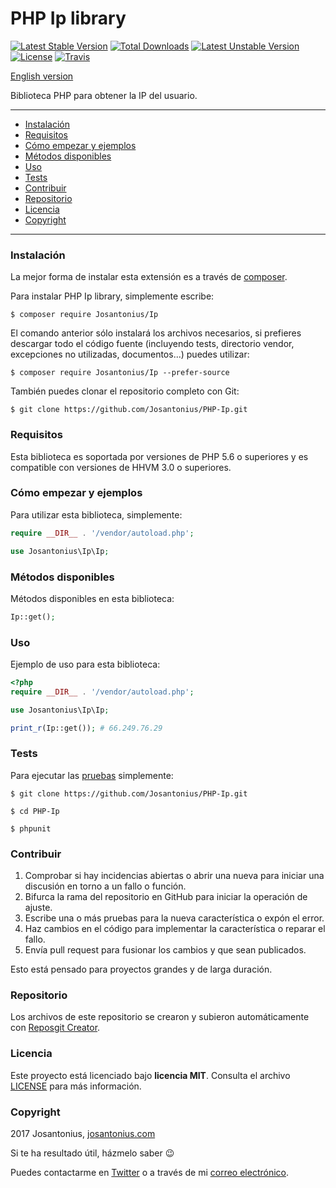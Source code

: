 # PHP Ip library

[![Latest Stable Version](https://poser.pugx.org/josantonius/ip/v/stable)](https://packagist.org/packages/josantonius/ip) [![Total Downloads](https://poser.pugx.org/josantonius/ip/downloads)](https://packagist.org/packages/josantonius/ip) [![Latest Unstable Version](https://poser.pugx.org/josantonius/ip/v/unstable)](https://packagist.org/packages/josantonius/ip) [![License](https://poser.pugx.org/josantonius/ip/license)](https://packagist.org/packages/josantonius/ip) [![Travis](https://travis-ci.org/Josantonius/PHP-Ip.svg)](https://travis-ci.org/Josantonius/PHP-Ip)

[English version](README.md)

Biblioteca PHP para obtener la IP del usuario.

---

- [Instalación](#instalación)
- [Requisitos](#requisitos)
- [Cómo empezar y ejemplos](#cómo-empezar-y-ejemplos)
- [Métodos disponibles](#métodos-disponibles)
- [Uso](#uso)
- [Tests](#tests)
- [Contribuir](#contribuir)
- [Repositorio](#repositorio)
- [Licencia](#licencia)
- [Copyright](#copyright)

---

### Instalación 

La mejor forma de instalar esta extensión es a través de [composer](http://getcomposer.org/download/).

Para instalar PHP Ip library, simplemente escribe:

    $ composer require Josantonius/Ip

El comando anterior sólo instalará los archivos necesarios, si prefieres descargar todo el código fuente (incluyendo tests, directorio vendor, excepciones no utilizadas, documentos...) puedes utilizar:

    $ composer require Josantonius/Ip --prefer-source

También puedes clonar el repositorio completo con Git:

	$ git clone https://github.com/Josantonius/PHP-Ip.git

### Requisitos

Esta biblioteca es soportada por versiones de PHP 5.6 o superiores y es compatible con versiones de HHVM 3.0 o superiores.

### Cómo empezar y ejemplos

Para utilizar esta biblioteca, simplemente:

```php
require __DIR__ . '/vendor/autoload.php';

use Josantonius\Ip\Ip;
```
### Métodos disponibles

Métodos disponibles en esta biblioteca:

```php
Ip::get();
```
### Uso

Ejemplo de uso para esta biblioteca:

```php
<?php
require __DIR__ . '/vendor/autoload.php';

use Josantonius\Ip\Ip;

print_r(Ip::get()); # 66.249.76.29
```

### Tests 

Para ejecutar las [pruebas](tests/Ip/test) simplemente:

    $ git clone https://github.com/Josantonius/PHP-Ip.git
    
    $ cd PHP-Ip

    $ phpunit

### Contribuir
1. Comprobar si hay incidencias abiertas o abrir una nueva para iniciar una discusión en torno a un fallo o función.
1. Bifurca la rama del repositorio en GitHub para iniciar la operación de ajuste.
1. Escribe una o más pruebas para la nueva característica o expón el error.
1. Haz cambios en el código para implementar la característica o reparar el fallo.
1. Envía pull request para fusionar los cambios y que sean publicados.

Esto está pensado para proyectos grandes y de larga duración.

### Repositorio

Los archivos de este repositorio se crearon y subieron automáticamente con [Reposgit Creator](https://github.com/Josantonius/BASH-Reposgit).

### Licencia

Este proyecto está licenciado bajo **licencia MIT**. Consulta el archivo [LICENSE](LICENSE) para más información.

### Copyright

2017 Josantonius, [josantonius.com](https://josantonius.com/)

Si te ha resultado útil, házmelo saber :wink:

Puedes contactarme en [Twitter](https://twitter.com/Josantonius) o a través de mi [correo electrónico](mailto:hello@josantonius.com).